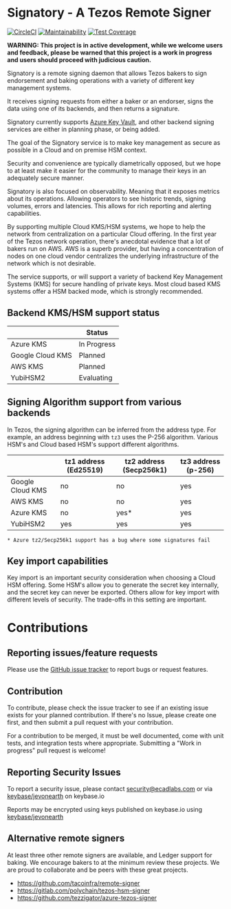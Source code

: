 # Signatory - A Tezos Remote Signer

[![CircleCI](https://circleci.com/gh/ecadlabs/signatory.svg?style=svg)](https://circleci.com/gh/ecadlabs/signatory)
[![Maintainability](https://api.codeclimate.com/v1/badges/c1304869331b687e0aba/maintainability)](https://codeclimate.com/github/ecadlabs/signatory/maintainability)
[![Test Coverage](https://api.codeclimate.com/v1/badges/c1304869331b687e0aba/test_coverage)](https://codeclimate.com/github/ecadlabs/signatory/test_coverage)

__WARNING: This project is in active development, while we welcome users and
feedback, please be warned that this project is a work in progress and users
should proceed with judicious caution.__

Signatory is a remote signing daemon that allows Tezos bakers to sign
endorsement and baking operations with a variety of different key management
systems.

It receives signing requests from either a baker or an endorser, signs the data
using one of its backends, and then returns a signature.

Signatory currently supports [Azure Key Vault][0], and other backend signing
services are either in planning phase, or being added.

The goal of the Signatory service is to make key management as secure as
possible in a Cloud and on premise HSM context.

Security and convenience are typically diametrically opposed, but we hope to at
least make it easier for the community to manage their keys in an adequately
secure manner.

Signatory is also focused on observability. Meaning that it exposes metrics
about its operations. Allowing operators to see historic trends, signing
volumes, errors and latencies. This allows for rich reporting and alerting
capabilities.

By supporting multiple Cloud KMS/HSM systems, we hope to help the network from
centralization on a particular Cloud offering. In the first year of the Tezos
network operation, there's anecdotal evidence that a lot of bakers run on AWS.
AWS is a superb provider, but having a concentration of nodes on one cloud
vendor centralizes the underlying infrastructure of the network which is not
desirable.

The service supports, or will support a variety of backend Key Management
Systems (KMS) for secure handling of private keys. Most cloud based KMS systems
offer a HSM backed mode, which is strongly recommended.

## Backend KMS/HSM support status

|                  | Status      |
| ---------------- | ----------- |
| Azure KMS        | In Progress |
| Google Cloud KMS | Planned     |
| AWS KMS          | Planned     |
| YubiHSM2         | Evaluating  |

## Signing Algorithm support from various backends

In Tezos, the signing algorithm can be inferred from the address type. For
example, an address beginning with `tz3` uses the P-256 algorithm. Various HSM's
and Cloud based HSM's support different algorithms. 

|                  | tz1 address (Ed25519) | tz2 address (Secp256k1) | tz3 address (p-256) |
| ---------------- | --------------------- | ----------------------- | ------------------- |
| Google Cloud KMS | no                    | no                      | yes                 |
| AWS KMS          | no                    | no                      | yes                 |
| Azure KMS        | no                    | yes*                    | yes                 |
| YubiHSM2         | yes                   | yes                     | yes                 |

`* Azure tz2/Secp256k1 support has a bug where some signatures fail`


## Key import capabilities

Key import is an important security consideration when choosing a Cloud HSM
offering. Some HSM's allow you to generate the secret key internally, and the
secret key can never be exported. Others allow for key import with different
levels of security. The trade-offs in this setting are important.


# Contributions

## Reporting issues/feature requests

Please use the [GitHub issue
tracker](https://github.com/ecadlabs/signatory/issues) to report bugs or request
features.

## Contribution

To contribute, please check the issue tracker to see if an existing issue
exists for your planned contribution. If there's no Issue, please create one
first, and then submit a pull request with your contribution. 

For a contribution to be merged, it must be well documented, come with unit
tests, and integration tests where appropriate. Submitting a "Work in progress"
pull request is welcome!

## Reporting Security Issues

To report a security issue, please contact security@ecadlabs.com or
via [keybase/jevonearth][1] on keybase.io

Reports may be encrypted using keys published on keybase.io using 
[keybase/jevonearth][1]

## Alternative remote signers

At least three other remote signers are available, and Ledger support for
baking. We encourage bakers to at the minimum review these projects. We
are proud to collaborate and be peers with these great projects.

* https://github.com/tacoinfra/remote-signer
* https://gitlab.com/polychain/tezos-hsm-signer
* https://github.com/tezzigator/azure-tezos-signer


[0]: https://azure.microsoft.com/en-ca/services/key-vault/
[1]: https://keybase.io/jevonearth
